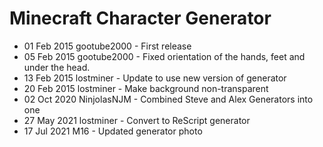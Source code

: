 # Minecraft Character Generator

- 01 Feb 2015 gootube2000 - First release
- 05 Feb 2015 gootube2000 - Fixed orientation of the hands, feet and under the head.
- 13 Feb 2015 lostminer - Update to use new version of generator
- 20 Feb 2015 lostminer - Make background non-transparent
- 02 Oct 2020 NinjolasNJM - Combined Steve and Alex Generators into one
- 27 May 2021 lostminer - Convert to ReScript generator
- 17 Jul 2021 M16 - Updated generator photo
